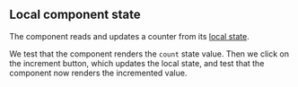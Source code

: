 ## Local component state

The component reads and updates a counter from its [local state](https://reactjs.org/docs/state-and-lifecycle.html#adding-local-state-to-a-class).

We test that the component renders the `count` state value. Then we click on the increment button, which updates the local state, and test that the component now renders the incremented value.
